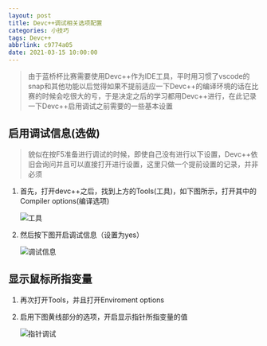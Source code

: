 ```yaml
---
layout: post
title: Devc++调试相关选项配置
categories: 小技巧
tags: Devc++
abbrlink: c9774a05
date: 2021-03-15 10:00:00
---
```


> 由于蓝桥杯比赛需要使用Devc++作为IDE工具，平时用习惯了vscode的snap和其他功能以后觉得如果不提前适应一下Devc++的编译环境的话在比赛的时候会吃很大的亏，于是决定之后的学习都用Devc++进行，在此记录一下Devc++启用调试之前需要的一些基本设置

## 启用调试信息(选做)

> 貌似在按F5准备进行调试的时候，即使自己没有进行以下设置，Devc++依旧会询问并且可以直接打开进行设置，这里只做一个提前设置的记录，并非必须

1. 首先，打开devc++之后，找到上方的Tools(工具)，如下图所示，打开其中的Compiler options(编译选项)

   ![工具](https://lsky.halc.top/khFnOI.png)

2. 然后按下图开启调试信息（设置为yes）

   ![调试信息](https://lsky.halc.top/Dy3AFE.png)

## 显示鼠标所指变量

1. 再次打开Tools，并且打开Enviroment options

2. 启用下图黄线部分的选项，开启显示指针所指变量的值

   ![指针调试](https://lsky.halc.top/lAqdhj.png)
